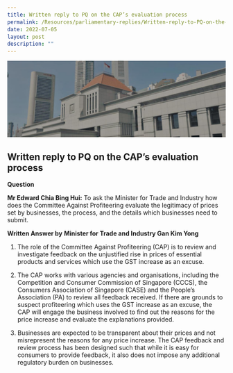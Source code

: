 ```yaml
---
title: Written reply to PQ on the CAP’s evaluation process
permalink: /Resources/parliamentary-replies/Written-reply-to-PQ-on-the-CAP-evaluation-process
date: 2022-07-05
layout: post
description: ""
---
```

![Banner](/images/Resources/Parliamentary%20Replies/ParliamentaryReplies%20_Banner.jpg)

## Written reply to PQ on the CAP’s evaluation process

**Question**

**Mr Edward Chia Bing Hui:** To ask the Minister for Trade and Industry how does the Committee Against Profiteering evaluate the legitimacy of prices set by businesses, the process, and the details which businesses need to submit.

**Written Answer by** **Minister for Trade and Industry Gan Kim Yong**

1. The role of the Committee Against Profiteering (CAP) is to review and investigate feedback on the unjustified rise in prices of essential products and services which use the GST increase as an excuse.

2. The CAP works with various agencies and organisations, including the Competition and Consumer Commission of Singapore (CCCS), the Consumers Association of Singapore (CASE) and the People’s Association (PA) to review all feedback received. If there are grounds to suspect profiteering which uses the GST increase as an excuse, the CAP will engage the business involved to find out the reasons for the price increase and evaluate the explanations provided.

3. Businesses are expected to be transparent about their prices and not misrepresent the reasons for any price increase. The CAP feedback and review process has been designed such that while it is easy for consumers to provide feedback, it also does not impose any additional regulatory burden on businesses.